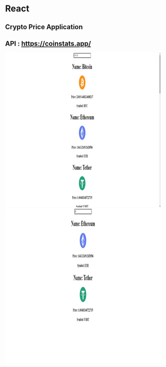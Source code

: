 # React
## Crypto Price Application
## API : https://coinstats.app/


 <img src="./public/img/coinapp2.png" alt="coinapp" style="height: 500px; width:900px;"/>

  <img src="./public/img/coinapp3.png" alt="coinapp" style="height: 500px; width:900px;"/>